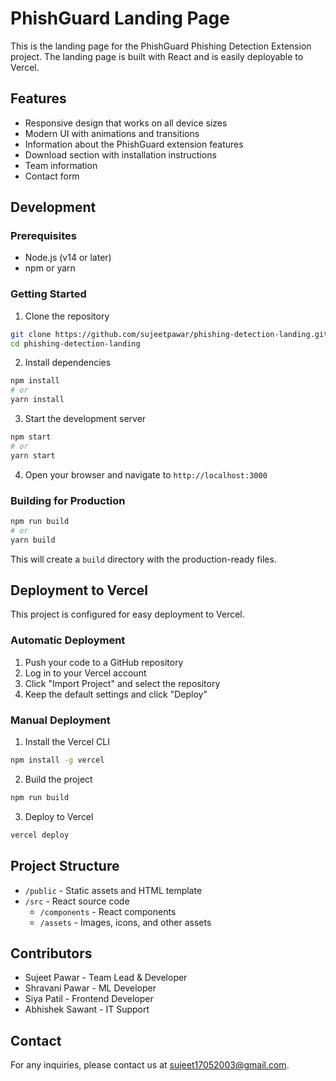# PhishGuard Landing Page

This is the landing page for the PhishGuard Phishing Detection Extension project. The landing page is built with React and is easily deployable to Vercel.

## Features

- Responsive design that works on all device sizes
- Modern UI with animations and transitions
- Information about the PhishGuard extension features
- Download section with installation instructions
- Team information
- Contact form

## Development

### Prerequisites

- Node.js (v14 or later)
- npm or yarn

### Getting Started

1. Clone the repository
```bash
git clone https://github.com/sujeetpawar/phishing-detection-landing.git
cd phishing-detection-landing
```

2. Install dependencies
```bash
npm install
# or
yarn install
```

3. Start the development server
```bash
npm start
# or
yarn start
```

4. Open your browser and navigate to `http://localhost:3000`

### Building for Production

```bash
npm run build
# or
yarn build
```

This will create a `build` directory with the production-ready files.

## Deployment to Vercel

This project is configured for easy deployment to Vercel.

### Automatic Deployment

1. Push your code to a GitHub repository
2. Log in to your Vercel account
3. Click "Import Project" and select the repository
4. Keep the default settings and click "Deploy"

### Manual Deployment

1. Install the Vercel CLI
```bash
npm install -g vercel
```

2. Build the project
```bash
npm run build
```

3. Deploy to Vercel
```bash
vercel deploy
```

## Project Structure

- `/public` - Static assets and HTML template
- `/src` - React source code
  - `/components` - React components
  - `/assets` - Images, icons, and other assets

## Contributors

- Sujeet Pawar - Team Lead & Developer
- Shravani Pawar - ML Developer
- Siya Patil - Frontend Developer
- Abhishek Sawant - IT Support

## Contact

For any inquiries, please contact us at sujeet17052003@gmail.com.
